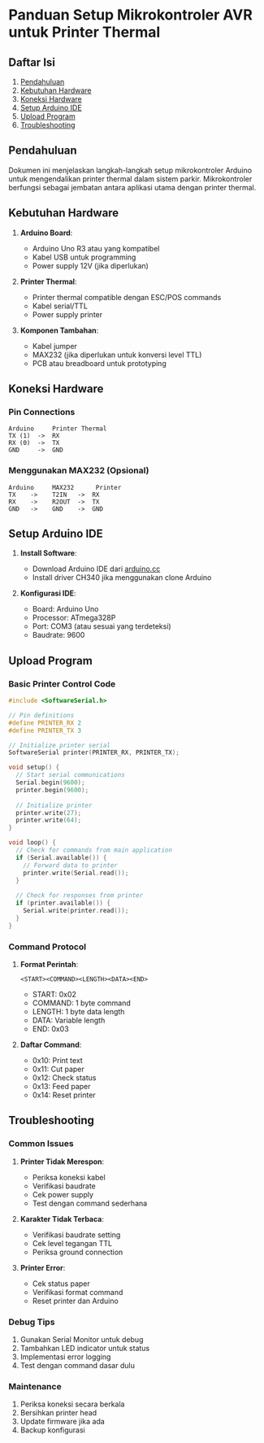 # Panduan Setup Mikrokontroler AVR untuk Printer Thermal

## Daftar Isi
1. [Pendahuluan](#pendahuluan)
2. [Kebutuhan Hardware](#kebutuhan-hardware)
3. [Koneksi Hardware](#koneksi-hardware)
4. [Setup Arduino IDE](#setup-arduino-ide)
5. [Upload Program](#upload-program)
6. [Troubleshooting](#troubleshooting)

## Pendahuluan

Dokumen ini menjelaskan langkah-langkah setup mikrokontroler Arduino untuk mengendalikan printer thermal dalam sistem parkir. Mikrokontroler berfungsi sebagai jembatan antara aplikasi utama dengan printer thermal.

## Kebutuhan Hardware

1. **Arduino Board**:
   - Arduino Uno R3 atau yang kompatibel
   - Kabel USB untuk programming
   - Power supply 12V (jika diperlukan)

2. **Printer Thermal**:
   - Printer thermal compatible dengan ESC/POS commands
   - Kabel serial/TTL
   - Power supply printer

3. **Komponen Tambahan**:
   - Kabel jumper
   - MAX232 (jika diperlukan untuk konversi level TTL)
   - PCB atau breadboard untuk prototyping

## Koneksi Hardware

### Pin Connections
```
Arduino     Printer Thermal
TX (1)  ->  RX
RX (0)  ->  TX
GND     ->  GND
```

### Menggunakan MAX232 (Opsional)
```
Arduino     MAX232      Printer
TX    ->    T2IN   ->  RX
RX    ->    R2OUT  ->  TX
GND   ->    GND    ->  GND
```

## Setup Arduino IDE

1. **Install Software**:
   - Download Arduino IDE dari [arduino.cc](https://www.arduino.cc/)
   - Install driver CH340 jika menggunakan clone Arduino

2. **Konfigurasi IDE**:
   - Board: Arduino Uno
   - Processor: ATmega328P
   - Port: COM3 (atau sesuai yang terdeteksi)
   - Baudrate: 9600

## Upload Program

### Basic Printer Control Code
```cpp
#include <SoftwareSerial.h>

// Pin definitions
#define PRINTER_RX 2
#define PRINTER_TX 3

// Initialize printer serial
SoftwareSerial printer(PRINTER_RX, PRINTER_TX);

void setup() {
  // Start serial communications
  Serial.begin(9600);
  printer.begin(9600);
  
  // Initialize printer
  printer.write(27);
  printer.write(64);
}

void loop() {
  // Check for commands from main application
  if (Serial.available()) {
    // Forward data to printer
    printer.write(Serial.read());
  }
  
  // Check for responses from printer
  if (printer.available()) {
    Serial.write(printer.read());
  }
}
```

### Command Protocol
1. **Format Perintah**:
   ```
   <START><COMMAND><LENGTH><DATA><END>
   ```
   - START: 0x02
   - COMMAND: 1 byte command
   - LENGTH: 1 byte data length
   - DATA: Variable length
   - END: 0x03

2. **Daftar Command**:
   - 0x10: Print text
   - 0x11: Cut paper
   - 0x12: Check status
   - 0x13: Feed paper
   - 0x14: Reset printer

## Troubleshooting

### Common Issues

1. **Printer Tidak Merespon**:
   - Periksa koneksi kabel
   - Verifikasi baudrate
   - Cek power supply
   - Test dengan command sederhana

2. **Karakter Tidak Terbaca**:
   - Verifikasi baudrate setting
   - Cek level tegangan TTL
   - Periksa ground connection

3. **Printer Error**:
   - Cek status paper
   - Verifikasi format command
   - Reset printer dan Arduino

### Debug Tips
1. Gunakan Serial Monitor untuk debug
2. Tambahkan LED indicator untuk status
3. Implementasi error logging
4. Test dengan command dasar dulu

### Maintenance
1. Periksa koneksi secara berkala
2. Bersihkan printer head
3. Update firmware jika ada
4. Backup konfigurasi 